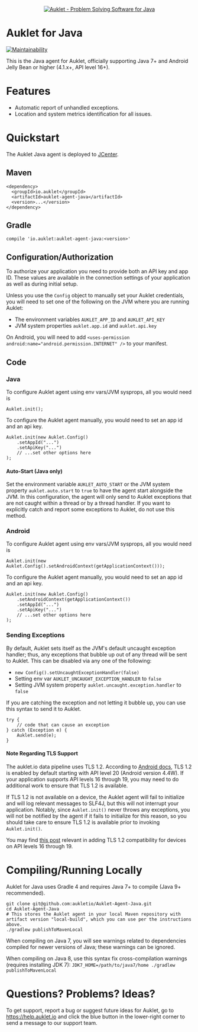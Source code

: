 <p align="center"><a href="https://auklet.io"><img src="https://s3.amazonaws.com/auklet/static/github_readme_java.png" alt="Auklet - Problem Solving Software for Java"></a></p>

# Auklet for Java
[![Maintainability](https://api.codeclimate.com/v1/badges/e1ced62442c7cf49d58a/maintainability)](https://codeclimate.com/github/aukletio/Auklet-Agent-Java/maintainability)

This is the Java agent for Auklet, officially supporting Java 7+ and Android Jelly Bean or higher (4.1.x+, API level 16+).

# Features

* Automatic report of unhandled exceptions.
* Location and system metrics identification for all issues.


# Quickstart
The Auklet Java agent is deployed to [JCenter](https://bintray.com/bintray/jcenter).

## Maven
```
<dependency>
  <groupId>io.auklet</groupId>
  <artifactId>auklet-agent-java</artifactId>
  <version>...</version>
</dependency>
```

## Gradle
`compile 'io.auklet:auklet-agent-java:<version>'`

## Configuration/Authorization
To authorize your application you need to provide both an API key and app ID. These values are available in the connection settings of your application as well as during initial setup.

Unless you use the `Config` object to manually set your Auklet credentials, you will need to set one of the following on the JVM where you are running Auklet:
* The environment variables `AUKLET_APP_ID` and `AUKLET_API_KEY`
* JVM system properties `auklet.app.id` and `auklet.api.key`

On Android, you will need to add
`<uses-permission android:name="android.permission.INTERNET" />` to your manifest.

## Code

### Java
To configure Auklet agent using env vars/JVM sysprops, all you would need is
```
Auklet.init();
```

To configure the Auklet agent manually, you would need to set an app id and an api key.
```
Auklet.init(new Auklet.Config()
    .setAppId("...")
    .setApiKey("...")
    // ...set other options here
);
```

#### Auto-Start (Java only)
Set the environment variable `AUKLET_AUTO_START` or the JVM system property `auklet.auto.start` to `true` to have the agent start alongside the JVM. In this configuration, the agent will only send to Auklet exceptions that are not caught within a thread or by a thread handler. If you want to explicitly catch and report some exceptions to Auklet, do not use this method.

### Android
To configure Auklet agent using env vars/JVM sysprops, all you would need is
```
Auklet.init(new Auklet.Config().setAndroidContext(getApplicationContext()));
```

To configure the Auklet agent manually, you would need to set an app id and an api key.
```
Auklet.init(new Auklet.Config()
    .setAndroidContext(getApplicationContext())
    .setAppId("...")
    .setApiKey("...")
    // ...set other options here
);
```

### Sending Exceptions
By default, Auklet sets itself as the JVM's default uncaught exception handler; thus, any exceptions that bubble up out of any thread will be sent to Auklet. This can be disabled via any one of the following:
- `new Config().setUncaughtExceptionHandler(false)`
- Setting env var `AUKLET_UNCAUGHT_EXCEPTION_HANDLER` to `false`
- Setting JVM system property `auklet.uncaught.exception.handler` to `false`

If you are catching the exception and not letting it bubble up, you can use this syntax to send it to Auklet.
```
try {
    // code that can cause an exception
} catch (Exception e) {
    Auklet.send(e);
}
```

#### Note Regarding TLS Support
The auklet.io data pipeline uses TLS 1.2. According to [Android docs](https://developer.android.com/reference/javax/net/ssl/SSLSocket#protocols), TLS 1.2 is enabled by default starting with API level 20 (Android version 4.4W). If your application supports API levels 16 through 19, you may need to do additional work to ensure that TLS 1.2 is available.

If TLS 1.2 is not available on a device, the Auklet agent will fail to initialize and will log relevant messages to SLF4J, but this will not interrupt your application. Notably, since `Auklet.init()` never throws any exceptions, you will not be notified by the agent if it fails to initialize for this reason, so you should take care to ensure TLS 1.2 is available prior to invoking `Auklet.init()`.

You may find [this post](https://medium.com/tech-quizlet/working-with-tls-1-2-on-android-4-4-and-lower-f4f5205629a) relevant in adding TLS 1.2 compatibility for devices on API levels 16 through 19.

# Compiling/Running Locally
Auklet for Java uses Gradle 4 and requires Java 7+ to compile (Java 9+ recommended).

```
git clone git@github.com:aukletio/Auklet-Agent-Java.git
cd Auklet-Agent-Java
# This stores the Auklet agent in your local Maven repository with artifact version "local-build", which you can use per the instructions above.
./gradlew publishToMavenLocal
```

When compiling on Java 7, you will see warnings related to dependencies compiled for newer versions of Java; these warnings can be ignored.

When compiling on Java 8, use this syntax fix cross-compilation warnings (requires installing JDK 7): `JDK7_HOME=/path/to/java7/home ./gradlew publishToMavenLocal`

# Questions? Problems? Ideas?

To get support, report a bug or suggest future ideas for Auklet, go to https://help.auklet.io and click the blue button in the lower-right corner to send a message to our support team.
